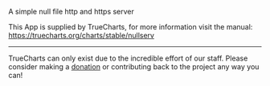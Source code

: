 A simple null file http and https server

This App is supplied by TrueCharts, for more information visit the manual: https://truecharts.org/charts/stable/nullserv

---

TrueCharts can only exist due to the incredible effort of our staff.
Please consider making a [donation](https://truecharts.org/docs/about/sponsor) or contributing back to the project any way you can!
